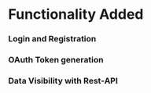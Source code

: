 <h1>Functionality Added </h1>
<h3>Login and Registration</h3>
<h3>OAuth Token generation</h3>
<h3>Data Visibility with Rest-API</h3>
